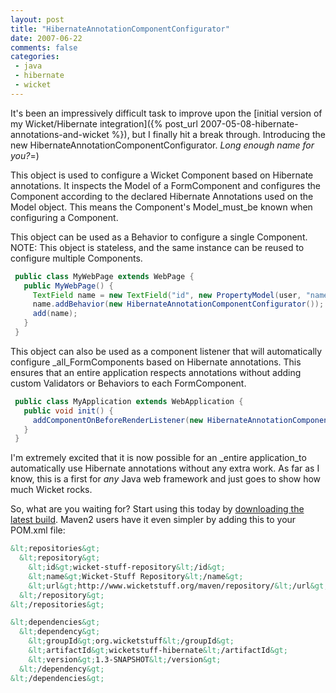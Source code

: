 ```yaml
---
layout: post
title: "HibernateAnnotationComponentConfigurator"
date: 2007-06-22
comments: false
categories:
 - java
 - hibernate
 - wicket
---
```




It's been an impressively difficult task to improve upon the [initial version of my Wicket/Hibernate integration]({% post_url 2007-05-08-hibernate-annotations-and-wicket %}), but I finally hit a break through. Introducing the new HibernateAnnotationComponentConfigurator. _Long enough name for you?_=)




This object is used to configure a Wicket Component based on Hibernate annotations. It inspects the Model of a FormComponent and configures the Component according to the declared Hibernate Annotations used on the Model object. This means the Component's Model_must_be known when configuring a Component.




This object can be used as a Behavior to configure a single Component. NOTE: This object is stateless, and the same instance can be reused to configure multiple Components.



```java
 public class MyWebPage extends WebPage {
   public MyWebPage() {
     TextField name = new TextField("id", new PropertyModel(user, "name");
     name.addBehavior(new HibernateAnnotationComponentConfigurator());
     add(name);
   }
 }
```




This object can also be used as a component listener that will automatically configure _all_FormComponents based on Hibernate annotations. This ensures that an entire application respects annotations without adding custom Validators or Behaviors to each FormComponent.



```java
 public class MyApplication extends WebApplication {
   public void init() {
     addComponentOnBeforeRenderListener(new HibernateAnnotationComponentConfigurator());
   }
 }

```





I'm extremely excited that it is now possible for an _entire application_to automatically use Hibernate annotations without any extra work. As far as I know, this is a first for _any_ Java web framework and just goes to show how much Wicket rocks.




So, what are you waiting for? Start using this today by [downloading the latest build](http://www.wicketstuff.org/maven/repository/org/wicketstuff/wicketstuff-hibernate/). Maven2 users have it even simpler by adding this to your POM.xml file:



```xml
&lt;repositories&gt;
  &lt;repository&gt;
    &lt;id&gt;wicket-stuff-repository&lt;/id&gt;
    &lt;name&gt;Wicket-Stuff Repository&lt;/name&gt;
    &lt;url&gt;http://www.wicketstuff.org/maven/repository/&lt;/url&gt;
  &lt;/repository&gt;
&lt;/repositories&gt;

&lt;dependencies&gt;
  &lt;dependency&gt;
    &lt;groupId&gt;org.wicketstuff&lt;/groupId&gt;
    &lt;artifactId&gt;wicketstuff-hibernate&lt;/artifactId&gt;
    &lt;version&gt;1.3-SNAPSHOT&lt;/version&gt;
  &lt;/dependency&gt;
&lt;/dependencies&gt;
```
